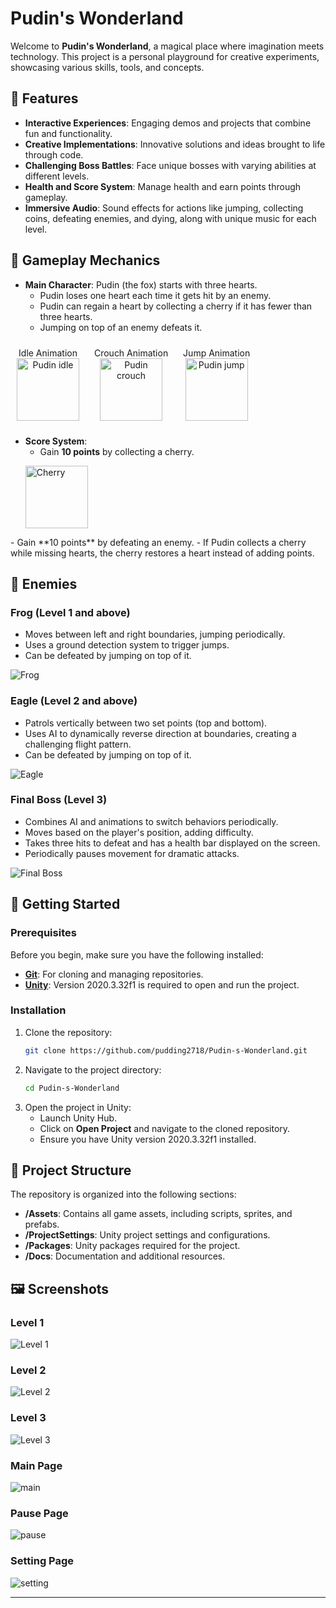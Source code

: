 # Pudin's Wonderland

Welcome to **Pudin's Wonderland**, a magical place where imagination meets technology. This project is a personal playground for creative experiments, showcasing various skills, tools, and concepts.

## 🌟 Features

- **Interactive Experiences**: Engaging demos and projects that combine fun and functionality.
- **Creative Implementations**: Innovative solutions and ideas brought to life through code.
- **Challenging Boss Battles**: Face unique bosses with varying abilities at different levels.
- **Health and Score System**: Manage health and earn points through gameplay.
- **Immersive Audio**: Sound effects for actions like jumping, collecting coins, defeating enemies, and dying, along with unique music for each level.

## 🦊 Gameplay Mechanics

- **Main Character**: Pudin (the fox) starts with three hearts.
  - Pudin loses one heart each time it gets hit by an enemy.
  - Pudin can regain a heart by collecting a cherry if it has fewer than three hearts.
  - Jumping on top of an enemy defeats it.

<p align="center">
  <figure style="display: inline-block; text-align: center; margin: 10px;">
    <figcaption>Idle Animation</figcaption>
    <img src="./screenshots/Pudin_idle.GIF" alt="Pudin idle" width="100"/>
  </figure>
  <figure style="display: inline-block; text-align: center; margin: 10px;">
    <figcaption>Crouch Animation</figcaption>
    <img src="./screenshots/Pudin_crouch.GIF" alt="Pudin crouch" width="100"/>
  </figure>
  <figure style="display: inline-block; text-align: center; margin: 10px;">
    <figcaption>Jump Animation</figcaption>
    <img src="./screenshots/Pudin_jump.GIF" alt="Pudin jump" width="100"/>
  </figure>
</p>

- **Score System**:
  - Gain **10 points** by collecting a cherry.
  <p align="left">
  <img src="./screenshots/cherry.GIF" alt="Cherry" width="100"/>
</p>
  - Gain **10 points** by defeating an enemy.
  - If Pudin collects a cherry while missing hearts, the cherry restores a heart instead of adding points.

## 🐸 Enemies

### Frog (Level 1 and above)
- Moves between left and right boundaries, jumping periodically.
- Uses a ground detection system to trigger jumps.
- Can be defeated by jumping on top of it.

![Frog](./screenshots/frog.GIF)

### Eagle (Level 2 and above)
- Patrols vertically between two set points (top and bottom).
- Uses AI to dynamically reverse direction at boundaries, creating a challenging flight pattern.
- Can be defeated by jumping on top of it.

![Eagle](./screenshots/eagle.GIF)

### Final Boss (Level 3)
- Combines AI and animations to switch behaviors periodically.
- Moves based on the player's position, adding difficulty.
- Takes three hits to defeat and has a health bar displayed on the screen.
- Periodically pauses movement for dramatic attacks.

![Final Boss](./screenshots/boss.GIF)

## 🚀 Getting Started

### Prerequisites

Before you begin, make sure you have the following installed:

- **[Git](https://git-scm.com/)**: For cloning and managing repositories.
- **[Unity](https://unity.com/)**: Version 2020.3.32f1 is required to open and run the project.

### Installation

1. Clone the repository:
   ```bash
   git clone https://github.com/pudding2718/Pudin-s-Wonderland.git
   ```
2. Navigate to the project directory:
   ```bash
   cd Pudin-s-Wonderland
   ```
3. Open the project in Unity:
   - Launch Unity Hub.
   - Click on **Open Project** and navigate to the cloned repository.
   - Ensure you have Unity version 2020.3.32f1 installed.

## 📂 Project Structure

The repository is organized into the following sections:

- **/Assets**: Contains all game assets, including scripts, sprites, and prefabs.
- **/ProjectSettings**: Unity project settings and configurations.
- **/Packages**: Unity packages required for the project.
- **/Docs**: Documentation and additional resources.

## 🖼️ Screenshots

### Level 1
![Level 1](./screenshots/level-1.jpg)

### Level 2
![Level 2](./screenshots/level-2.jpg)

### Level 3
![Level 3](./screenshots/level-3.jpg)

### Main Page
![main](./screenshots/main.jpg)

### Pause Page
![pause](./screenshots/pause.jpg)

### Setting Page
![setting](./screenshots/setting.jpg)

---

